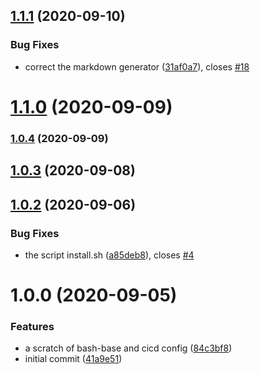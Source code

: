 ## [1.1.1](https://github.com/renault-digital/bash-base/compare/v1.1.0...v1.1.1) (2020-09-10)


### Bug Fixes

* correct the markdown generator ([31af0a7](https://github.com/renault-digital/bash-base/commit/31af0a777815406216757eae6e05f7865b26db81)), closes [#18](https://github.com/renault-digital/bash-base/issues/18)

# [1.1.0](https://github.com/renault-digital/bash-base/compare/v1.0.4...v1.1.0) (2020-09-09)

### [1.0.4](https://github.com/renault-digital/bash-base/compare/v1.0.3...v1.0.4) (2020-09-09)

## [1.0.3](https://github.com/renault-digital/bash-base/compare/v1.0.2...v1.0.3) (2020-09-08)

## [1.0.2](https://github.com/renault-digital/bash-base/compare/v1.0.1...v1.0.2) (2020-09-06)


### Bug Fixes

* the script install.sh ([a85deb8](https://github.com/renault-digital/bash-base/commit/a85deb80a107a61966597a42658703da304d3122)), closes [#4](https://github.com/renault-digital/bash-base/issues/4)

# 1.0.0 (2020-09-05)


### Features

* a scratch of bash-base and cicd config ([84c3bf8](https://github.com/renault-digital/bash-base/commit/84c3bf84e3ec73842efd06061349c62008e27fa5))
* initial commit ([41a9e51](https://github.com/renault-digital/bash-base/commit/41a9e51c15d9a328f9ae301070f5003326c0cd3b))
